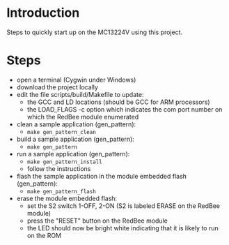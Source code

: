 # Introduction #

Steps to quickly start up on the MC13224V using this project.


# Steps #

  * open a terminal (Cygwin under Windows)
  * download the project locally
  * edit the file scripts/build/Makefile to update:
    * the GCC and LD locations (should be GCC for ARM processors)
    * the LOAD\_FLAGS -c option which indicates the com port number on which the RedBee module enumerated
  * clean a sample application (gen\_pattern):
    * `make gen_pattern_clean`
  * build a sample application (gen\_pattern):
    * `make gen_pattern`
  * run a sample application (gen\_pattern):
    * `make gen_pattern_install`
    * follow the instructions
  * flash the sample application in the module embedded flash (gen\_pattern):
    * `make gen_pattern_flash`
  * erase the module embedded flash:
    * set the S2 switch 1-OFF, 2-ON (S2 is labeled ERASE on the RedBee module)
    * press the "RESET" button on the RedBee module
    * the LED should now be bright white indicating that it is likely to run on the ROM